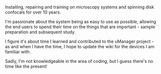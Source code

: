 Installing, repairing and training on microscopy systems and spinning disk confocals for over 10 years.

I'm passionate about the system being as easy to use as possible, allowing the end users to spend their time on the things that are important - sample preparation and subsequent study.

I figure it's about time I learned and contributed to the uManager project - as and when I have the time, I hope to update the wiki for the devices I am familiar with.

Sadly, I'm not knowledgeable in the area of coding, but I guess there's no time like the present!
